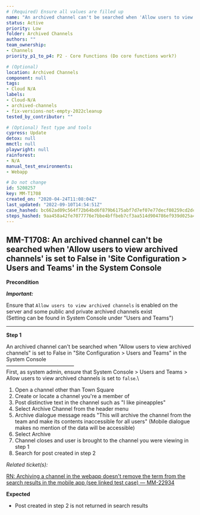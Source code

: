 ```yaml
---
# (Required) Ensure all values are filled up
name: "An archived channel can't be searched when 'Allow users to view archived channels' is set to False in 'Site Configuration > Users and Teams' in the System Console"
status: Active
priority: Low
folder: Archived Channels
authors: ""
team_ownership: 
- Channels
priority_p1_to_p4: P2 - Core Functions (Do core functions work?)

# (Optional)
location: Archived Channels
component: null
tags: 
- Cloud N/A
labels: 
- Cloud-N/A
- archived-channels
- fix-versions-not-empty-2022cleanup
tested_by_contributor: ""

# (Optional) Test type and tools
cypress: Update
detox: null
mmctl: null
playwright: null
rainforest: 
- N/A
manual_test_environments: 
- Webapp

# Do not change
id: 5208257
key: MM-T1708
created_on: "2020-04-24T11:08:04Z"
last_updated: "2022-09-10T14:54:51Z"
case_hashed: bc662ad09c564f72b64bd6f879b6175abf7d7ef07e77decf08259cd2dce9ef94e024a2a425d56a129b4c37d644e1611f
steps_hashed: 9aa458a42fe7077776e7bbe4bffbeb7cf3aa514d904786ef939d025a41e0bc1ec89b546234d4e7012ba75f0458410f89
---
```


<!-- (Auto-generated) Based on frontmatter's "key" and "name" -->

## MM-T1708: An archived channel can't be searched when 'Allow users to view archived channels' is set to False in 'Site Configuration > Users and Teams' in the System Console

**Precondition**

_**Important:**_

Ensure that `Allow users to view archived channels` is enabled on the server and some public and private archived channels exist\
(Setting can be found in System Console under "Users and Teams")

---

**Step 1**

An archived channel can't be searched when "Allow users to view archived channels" is set to False in "Site Configuration > Users and Teams" in the System Console\
––––––––––––––––––––––––––\
First, as system admin, ensure that System Console > Users and Teams > Allow users to view archived channels is set to `false`.\\

1. Open a channel other than Town Square
2. Create or locate a channel you're a member of
3. Post distinctive text in the channel such as "I like pineapples"
4. Select Archive Channel from the header menu
5. Archive dialogue message reads "This will archive the channel from the team and make its contents inaccessible for all users" (Mobile dialogue makes no mention of the data will be accessible)
6. Select Archive
7. Channel closes and user is brought to the channel you were viewing in step 1
8. Search for post created in step 2

_Related ticket(s):_

[RN: Archiving a channel in the webapp doesn't remove the term from the search results in the mobile app (see linked test case) — MM-22934](https://mattermost.atlassian.net/browse/MM-22934)

**Expected**

- Post created in step 2 is not returned in search results
